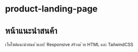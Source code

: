 # product-landing-page
# หน้าแนะนําสนค้า
เว็บไซต์แนะนําสนค ้าแบบ ิ Responsive สร้างด ้วย HTML และ TailwindCSS